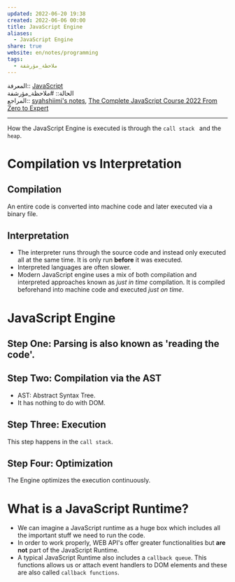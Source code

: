 ```yaml
---  
updated: 2022-06-20 19:38  
created: 2022-06-06 00:00  
title: JavaScript Engine  
aliases:  
  - JavaScript Engine  
share: true  
website: en/notes/programming  
tags:  
  - ملاحظة_مؤرشفة  
---  
```

  
  
المعرفة:: [JavaScript](JavaScript)  
الحالة:: #ملاحظة_مؤرشفة  
المراجع:: [syahshiimi's notes](https://github.com/syahshiimi/second-brain/blob/a6bbf926dc6a391717c005c47e7f5b6a5e9327d9/05%20Learning/00%20JavaScript/202106301857%20%20The%20JavaScript%20Engine.md), [The Complete JavaScript Course 2022 From Zero to Expert](The%20Complete%20JavaScript%20Course%202022%20From%20Zero%20to%20Expert)  
  
---  
  
How the JavaScript Engine is executed is through the `call stack ` and the `heap`.  
  
# Compilation vs Interpretation  
  
## Compilation  
  
An entire code is converted into machine code and later executed via a binary file.  
  
## Interpretation  
  
- The interpreter runs through the source code and instead only executed all at the same time. It is only run **before** it was executed.  
- Interpreted languages are often slower.  
- Modern JavaScript engine uses a mix of both compilation and interpreted approaches known as _just in time_ compilation. It is compiled beforehand into machine code and executed _just on time_.  
  
# JavaScript Engine  
  
## Step One: Parsing is also known as 'reading the code'.  
  
## Step Two: Compilation via the AST  
  
- AST: Abstract Syntax Tree.  
- It has nothing to do with DOM.  
  
## Step Three: Execution  
  
This step happens in the `call stack`.  
  
## Step Four: Optimization  
  
The Engine optimizes the execution continuously.  
  
# What is a JavaScript Runtime?  
  
- We can imagine a JavaScript runtime as a huge box which includes all the important stuff we need to run the code.  
- In order to work properly, WEB API's offer greater functionalities but **are not** part of the JavaScript Runtime.  
- A typical JavaScript Runtime also includes a `callback queue`. This functions allows us or attach event handlers to DOM elements and these are also called `callback functions`.  

